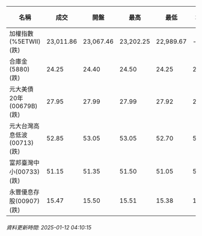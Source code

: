 | 名稱 | 成交 | 開盤 | 最高 | 最低 | 均價 | 成交金額(億) | 昨收 | 漲跌幅 | 漲跌 | 總量 | 昨量 | 振幅 |
| -------- | -------- | -------- | -------- |-------- | -------- | -------- |-------- |-------- |-------- | -------- | -------- |-------- |
|加權指數(%5ETWII) (跌)|23,011.86|23,067.46|23,202.25|22,989.67|-|3,327.65|23,081.13|0.30%|69.27|5,957,162|0|0.92%|
|合庫金(5880) (跌)|24.25|24.40|24.50|24.25|24.35|2.90|24.55|1.22%|0.30|11,924|8,435|1.02%|
|元大美債20年(00679B) (跌)|27.95|27.99|27.99|27.92|27.96|11.84|28.04|0.32%|0.09|42,336|49,729|0.25%|
|元大台灣高息低波(00713) (跌)|52.85|53.05|53.05|52.70|52.87|6.51|53.05|0.38%|0.20|12,312|9,485|0.66%|
|富邦臺灣中小(00733) (跌)|51.15|51.35|51.50|51.05|51.29|0.422|51.20|0.10%|0.05|823|1,115|0.88%|
|永豐優息存股(00907) (跌)|15.47|15.50|15.51|15.38|15.44|0.471|15.54|0.45%|0.07|3,048|2,500|0.84%|
###### 資料更新時間: 2025-01-12 04:10:15
